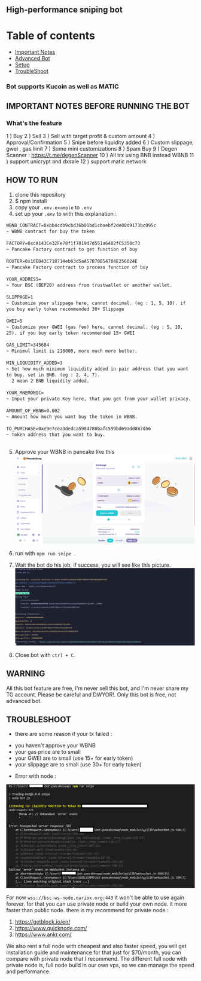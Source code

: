 
## High-performance sniping bot 

# Table of contents
* [Important Notes](#IMPORTANT-NOTES-BEFORE-RUNNING-THE-BOT)
* [Advanced Bot](#NOW-LAUNCH-ADVANCED-BOT)
* [Setup](#HOW-TO-RUN)
* [TroubleShoot](#TROUBLESHOOT)

### Bot supports Kucoin as well as MATIC

## IMPORTANT NOTES BEFORE RUNNING THE BOT


### What's the feature
1 ) Buy
2 ) Sell
3 ) Sell with target profit & custom amount
4 ) Approval/Confirmation
5 ) Snipe before liquidity added 
6 ) Custom slippage, gwei , gas limit
7 ) Some mini customizations
8 ) Spam Buy
9 ) Degen Scanner : https://t.me/degenScanner
10 ) All trx using BNB instead WBNB
11 ) support unicrypt and dxsale
12 ) support matic network


## HOW TO RUN
1. clone this repository
2. $ npm install
3. copy your <code>.env.example</code> to <code>.env</code>
4. set up your <code>.env</code> to with this explanation : 

```
WBNB_CONTRACT=0xbb4cdb9cbd36b01bd1cbaebf2de08d9173bc095c
~ WBNB contract for buy the token

FACTORY=0xcA143Ce32Fe78f1f7019d7d551a6402fC5350c73
~ Pancake Factory contract to get function of buy

ROUTER=0x10ED43C718714eb63d5aA57B78B54704E256024E
~ Pancake Factory contract to process function of buy

YOUR_ADDRESS=
~ Your BSC (BEP20) address from trustwallet or another wallet.

SLIPPAGE=1
~ Customize your slippage here, cannot decimal. (eg : 1, 5, 10). if you buy early token recommended 30+ Slippage

GWEI=5
~ Customize your GWEI (gas fee) here, cannot decimal. (eg : 5, 10, 25). if you buy early token recommended 15+ GWEI

GAS_LIMIT=345684
~ Minimul limit is 210000, more much more better.

MIN_LIQUIDITY_ADDED=3
~ Set how much minimum liquidity added in pair address that you want to buy. set in BNB. (eg : 2, 4, 7).
  2 mean 2 BNB liquidity added.

YOUR_MNEMONIC=
~ Input your private Key here, that you get from your wallet privacy.

AMOUNT_OF_WBNB=0.002
~ Amount how much you want buy the token in WBNB.

TO_PURCHASE=0xe9e7cea3dedca5984780bafc599bd69add087d56
~ Token address that you want to buy.


```
5. Approve your WBNB in pancake like this
   <img src="./assets/img.png">

6. run with <code>npm run snipe </code>.

7. Wait the bot do his job, if success, you will see like this picture. <br>
   <img src="./assets/botimg.PNG">
   
8. Close bot with <code>ctrl + C</code>.

## WARNING
All this bot feature are free, I'm never sell this bot, and I'm never share my TG account. Please be careful and DWYOR!. Only this bot is free, not advanced bot.

## TROUBLESHOOT
* there are some reason if your tx failed :
- you haven't approve your WBNB
- your gas price are to small
- your GWEI are to small (use 15+ for early token)
- your slippage are to small (use 30+ for early token)

* Error with node :
  
 <img src="./assets/wss-error.png">
  
For now <code>wss://bsc-ws-node.nariox.org:443</code> it won't be able to use again forever. for that you can use private node or build your own node. it more faster than public node.
there is my recommend for private node : 
  1. https://getblock.io/en/
  2. https://www.quicknode.com/
  3. https://www.ankr.com/ <br>
   
We also rent a full node with cheapest and also faster speed, you will get installation guide and maintenance for that just for $70/month, you can compare with private node that I recommend. The different full node with private node is, full node build in our own vps, so we can manage the speed and performance. 
